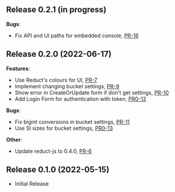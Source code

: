 ## Release 0.2.1 (in progress)

**Bugs**:

* Fix API and UI paths for embedded console, [PR-16](https://github.com/reduct-storage/web-console/pull/16)

## Release 0.2.0 (2022-06-17)

**Features**:

* Use Reduct's colours for UI, [PR-7](https://github.com/reduct-storage/web-console/pull/7)
* Implement changing bucket settings, [PR-9](https://github.com/reduct-storage/web-console/pull/9)
* Show error in CreateOrUpdate form if don't get settings, [PR-10](https://github.com/reduct-storage/web-console/pull/10)
* Add Login Form for authentication with token, [PR0-13](https://github.com/reduct-storage/web-console/pull/13)

**Bugs**:

* Fix bigint conversions in bucket settings, [PR-11](https://github.com/reduct-storage/web-console/pull/11)
* Use SI sizes for bucket settings, [PR0-13](https://github.com/reduct-storage/web-console/pull/13) 

**Other**:

* Update reduct-js to 0.4.0, [PR-6](https://github.com/reduct-storage/web-console/pull/6)

## Release 0.1.0 (2022-05-15)

* Initial Release
